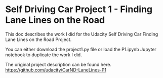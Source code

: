 # Self Driving Car Project 1 - Finding Lane Lines on the Road
This doc describes the work I did for the Udacity Self Driving Car Finding Lane Lines on the Road Project.

You can either download the project1.py file or load the P1.ipynb Jupyter notebook to duplicate the work I did.

The original project description can be found here. https://github.com/udacity/CarND-LaneLines-P1



[//]: # (Image References)

[image1]: ./examples/grayscale.jpg "Grayscale"


